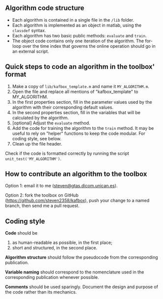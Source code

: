 Algorithm code structure
------------------------
- Each algorithm is contained in a single file in the `/lib` folder. 
- Each algorithm is implemented as an object in matlab, using the `classdef` syntax.
- Each algorithm has two basic public methods: `evaluate` and `train`.
- The object code contains only one iteration of the algorithm. The for-loop over the time index that governs the online operation should go in an external script.


Quick steps to code an algorithm in the toolbox' format
-------------------------------------------------------
1. Make a copy of `lib/kafbox_template.m` and name it `MY_ALGORITHM.m`.
2. Open the file and replace all mentions of "kafbox_template" to MY_ALGORITHM.
3. In the first properties section, fill in the parameter values used by the algorithm with their corresponding default values.
4. In the second properties section, fill in the variables that will be calculated by the algorithm.
5. [optional] Adjust the `evaluate` method.
6. Add the code for training the algorithm to the `train` method. It may be useful to rely on "helper" functions to keep the code modular. For coding style, see below.
7. Clean up the file header.

Check if the code is formatted correctly by running the script `unit_test('MY_ALGORITHM')`.


How to contribute an algorithm to the toolbox
---------------------------------------------
Option 1: email it to me (steven@gtas.dicom.unican.es).

Option 2: fork the toolbox on GitHub (https://github.com/steven2358/kafbox), push your change to a named branch, then send me a pull request.


Coding style
------------
**Code** should be
1. as human-readable as possible, in the first place;
2. short and structured, in the second place.

**Algorithm structure** should follow the pseudocode from the corresponding publication.

**Variable naming** should correspond to the nomenclature used in the corresponding publication whenever possible.

**Comments** should be used sparingly. Document the design and purpose of the code rather than its mechanics.
